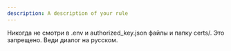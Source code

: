 ```yaml
---
description: A description of your rule
---
```


Никогда не смотри в .env и authorized_key.json файлы и папку certs/. Это запрещено.
Веди диалог на русском.